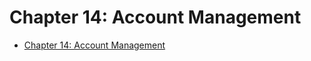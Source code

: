 # Chapter 14: Account Management

- [Chapter 14: Account Management](#chapter-14-account-management)
